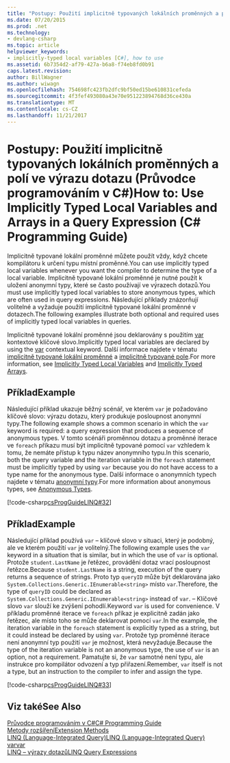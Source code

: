 ```yaml
---
title: "Postupy: Použití implicitně typovaných lokálních proměnných a polí ve výrazu dotazu (Průvodce programováním v C#)"
ms.date: 07/20/2015
ms.prod: .net
ms.technology:
- devlang-csharp
ms.topic: article
helpviewer_keywords:
- implicitly-typed local variables [C#], how to use
ms.assetid: 6b7354d2-af79-427a-b6a8-f74eb8fd0b91
caps.latest.revision: 
author: BillWagner
ms.author: wiwagn
ms.openlocfilehash: 754698fc423fb2dfc9bf50ed15be610831cefeda
ms.sourcegitcommit: 4f3fef493080a43e70e951223894768d36ce430a
ms.translationtype: MT
ms.contentlocale: cs-CZ
ms.lasthandoff: 11/21/2017
---
```

# <a name="how-to-use-implicitly-typed-local-variables-and-arrays-in-a-query-expression-c-programming-guide"></a><span data-ttu-id="f28e4-102">Postupy: Použití implicitně typovaných lokálních proměnných a polí ve výrazu dotazu (Průvodce programováním v C#)</span><span class="sxs-lookup"><span data-stu-id="f28e4-102">How to: Use Implicitly Typed Local Variables and Arrays in a Query Expression (C# Programming Guide)</span></span>
<span data-ttu-id="f28e4-103">Implicitně typované lokální proměnné můžete použít vždy, když chcete kompilátoru k určení typu místní proměnné.</span><span class="sxs-lookup"><span data-stu-id="f28e4-103">You can use implicitly typed local variables whenever you want the compiler to determine the type of a local variable.</span></span> <span data-ttu-id="f28e4-104">Implicitně typované lokální proměnné je nutné použít k uložení anonymní typy, které se často používají ve výrazech dotazů.</span><span class="sxs-lookup"><span data-stu-id="f28e4-104">You must use implicitly typed local variables to store anonymous types, which are often used in query expressions.</span></span> <span data-ttu-id="f28e4-105">Následující příklady znázorňují volitelné a vyžaduje použití implicitně typované lokální proměnné v dotazech.</span><span class="sxs-lookup"><span data-stu-id="f28e4-105">The following examples illustrate both optional and required uses of implicitly typed local variables in queries.</span></span>  
  
 <span data-ttu-id="f28e4-106">Implicitně typované lokální proměnné jsou deklarovány s použitím [var](../../../csharp/language-reference/keywords/var.md) kontextové klíčové slovo.</span><span class="sxs-lookup"><span data-stu-id="f28e4-106">Implicitly typed local variables are declared by using the [var](../../../csharp/language-reference/keywords/var.md) contextual keyword.</span></span> <span data-ttu-id="f28e4-107">Další informace najdete v tématu [implicitně typované lokální proměnné](../../../csharp/programming-guide/classes-and-structs/implicitly-typed-local-variables.md) a [implicitně typované pole](../../../csharp/programming-guide/arrays/implicitly-typed-arrays.md).</span><span class="sxs-lookup"><span data-stu-id="f28e4-107">For more information, see [Implicitly Typed Local Variables](../../../csharp/programming-guide/classes-and-structs/implicitly-typed-local-variables.md) and [Implicitly Typed Arrays](../../../csharp/programming-guide/arrays/implicitly-typed-arrays.md).</span></span>  
  
## <a name="example"></a><span data-ttu-id="f28e4-108">Příklad</span><span class="sxs-lookup"><span data-stu-id="f28e4-108">Example</span></span>  
 <span data-ttu-id="f28e4-109">Následující příklad ukazuje běžný scénář, ve kterém `var` je požadováno klíčové slovo: výrazu dotazu, který produkuje posloupnost anonymní typy.</span><span class="sxs-lookup"><span data-stu-id="f28e4-109">The following example shows a common scenario in which the `var` keyword is required: a query expression that produces a sequence of anonymous types.</span></span> <span data-ttu-id="f28e4-110">V tomto scénáři proměnnou dotazu a proměnné iterace ve `foreach` příkazu musí být implicitně typované pomocí `var` vzhledem k tomu, že nemáte přístup k typu název anonymního typu.</span><span class="sxs-lookup"><span data-stu-id="f28e4-110">In this scenario, both the query variable and the iteration variable in the `foreach` statement must be implicitly typed by using `var` because you do not have access to a type name for the anonymous type.</span></span> <span data-ttu-id="f28e4-111">Další informace o anonymních typech najdete v tématu [anonymní typy](../../../csharp/programming-guide/classes-and-structs/anonymous-types.md).</span><span class="sxs-lookup"><span data-stu-id="f28e4-111">For more information about anonymous types, see [Anonymous Types](../../../csharp/programming-guide/classes-and-structs/anonymous-types.md).</span></span>  
  
 [!code-csharp[csProgGuideLINQ#32](../../../csharp/programming-guide/arrays/codesnippet/CSharp/how-to-use-implicitly-typed-local-variables-and-arrays-in-a-query-expression_1.cs)]  
  
## <a name="example"></a><span data-ttu-id="f28e4-112">Příklad</span><span class="sxs-lookup"><span data-stu-id="f28e4-112">Example</span></span>  
 <span data-ttu-id="f28e4-113">Následující příklad používá `var` – klíčové slovo v situaci, který je podobný, ale ve kterém použití `var` je volitelný.</span><span class="sxs-lookup"><span data-stu-id="f28e4-113">The following example uses the `var` keyword in a situation that is similar, but in which the use of `var` is optional.</span></span> <span data-ttu-id="f28e4-114">Protože `student.LastName` je řetězec, provádění dotaz vrací posloupnost řetězce.</span><span class="sxs-lookup"><span data-stu-id="f28e4-114">Because `student.LastName` is a string, execution of the query returns a sequence of strings.</span></span> <span data-ttu-id="f28e4-115">Proto typ `queryID` může být deklarována jako `System.Collections.Generic.IEnumerable<string>` místo `var`.</span><span class="sxs-lookup"><span data-stu-id="f28e4-115">Therefore, the type of `queryID` could be declared as `System.Collections.Generic.IEnumerable<string>` instead of `var`.</span></span> <span data-ttu-id="f28e4-116">– Klíčové slovo `var` slouží ke zvýšení pohodlí.</span><span class="sxs-lookup"><span data-stu-id="f28e4-116">Keyword `var` is used for convenience.</span></span> <span data-ttu-id="f28e4-117">V příkladu proměnné iterace ve `foreach` příkaz je explicitně zadán jako řetězec, ale místo toho se může deklarovat pomocí `var`.</span><span class="sxs-lookup"><span data-stu-id="f28e4-117">In the example, the iteration variable in the `foreach` statement is explicitly typed as a string, but it could instead be declared by using `var`.</span></span> <span data-ttu-id="f28e4-118">Protože typ proměnné iterace není anonymní typ použití `var` je možnost, která nevyžaduje.</span><span class="sxs-lookup"><span data-stu-id="f28e4-118">Because the type of the iteration variable is not an anonymous type, the use of `var` is an option, not a requirement.</span></span> <span data-ttu-id="f28e4-119">Pamatujte si, že `var` samotné není typu, ale instrukce pro kompilátor odvození a typ přiřazení.</span><span class="sxs-lookup"><span data-stu-id="f28e4-119">Remember, `var` itself is not a type, but an instruction to the compiler to infer and assign the type.</span></span>  
  
 [!code-csharp[csProgGuideLINQ#33](../../../csharp/programming-guide/arrays/codesnippet/CSharp/how-to-use-implicitly-typed-local-variables-and-arrays-in-a-query-expression_2.cs)]  
  
## <a name="see-also"></a><span data-ttu-id="f28e4-120">Viz také</span><span class="sxs-lookup"><span data-stu-id="f28e4-120">See Also</span></span>  
 [<span data-ttu-id="f28e4-121">Průvodce programováním v C#</span><span class="sxs-lookup"><span data-stu-id="f28e4-121">C# Programming Guide</span></span>](../../../csharp/programming-guide/index.md)  
 [<span data-ttu-id="f28e4-122">Metody rozšíření</span><span class="sxs-lookup"><span data-stu-id="f28e4-122">Extension Methods</span></span>](../../../csharp/programming-guide/classes-and-structs/extension-methods.md)  
 [<span data-ttu-id="f28e4-123">LINQ (Language-Integrated Query)</span><span class="sxs-lookup"><span data-stu-id="f28e4-123">LINQ (Language-Integrated Query)</span></span>](http://msdn.microsoft.com/library/a73c4aec-5d15-4e98-b962-1274021ea93d)  
 [<span data-ttu-id="f28e4-124">var</span><span class="sxs-lookup"><span data-stu-id="f28e4-124">var</span></span>](../../../csharp/language-reference/keywords/var.md)  
 [<span data-ttu-id="f28e4-125">LINQ – výrazy dotazů</span><span class="sxs-lookup"><span data-stu-id="f28e4-125">LINQ Query Expressions</span></span>](../../../csharp/programming-guide/linq-query-expressions/index.md)
